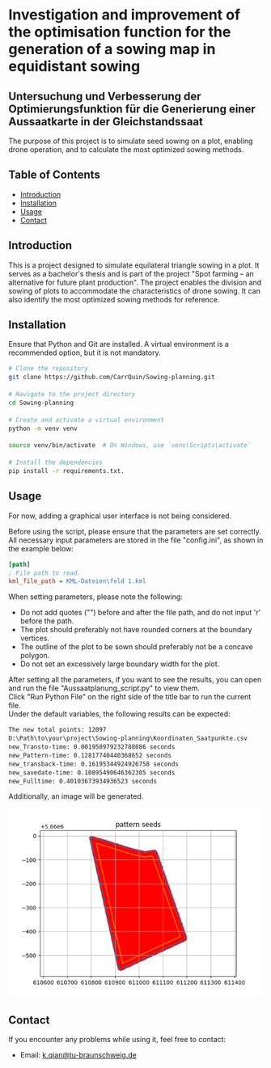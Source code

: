 
# Investigation and improvement of the optimisation function for the generation of a sowing map in equidistant sowing

## Untersuchung und Verbesserung der Optimierungsfunktion für die Generierung einer Aussaatkarte in der Gleichstandssaat

The purpose of this project is to simulate seed sowing on a plot, enabling drone operation, and to calculate the most optimized sowing methods.

## Table of Contents

- [Introduction](#introduction)
- [Installation](#installation)
- [Usage](#usage)
- [Contact](#contact)

## Introduction

This is a project designed to simulate equilateral triangle sowing in a plot. 
It serves as a bachelor's thesis and is part of the project "Spot farming – an alternative for future plant production". 
The project enables the division and sowing of plots to accommodate the characteristics of drone sowing. 
It can also identify the most optimized sowing methods for reference. 

## Installation

Ensure that Python and Git are installed.
A virtual environment is a recommended option, but it is not mandatory.
```bash
# Clone the repository
git clone https://github.com/CarrQuin/Sowing-planning.git

# Navigate to the project directory
cd Sowing-planning

# Create and activate a virtual environment
python -m venv venv

source venv/bin/activate  # On Windows, use `venv\Scripts\activate`

# Install the dependencies
pip install -r requirements.txt.
```

## Usage 
For now, adding a graphical user interface is not being considered.

Before using the script, please ensure that the parameters are set correctly.  
All necessary input parameters are stored in the file "config.ini", as shown in the example below:

```ini
[path]
; File path to read.
kml_file_path = KML-Dateien\feld 1.kml
```

When setting parameters, please note the following:
 * Do not add quotes ("") before and after the file path, and do not input 'r' before the path.
 * The plot should preferably not have rounded corners at the boundary vertices.
 * The outline of the plot to be sown should preferably not be a concave polygon.
 * Do not set an excessively large boundary width for the plot.

After setting all the parameters, if you want to see the results, you can open and run the file "Aussaatplanung_script.py" to view them.  
Click "Run Python File" on the right side of the title bar to run the current file.  
Under the default variables, the following results can be expected:
```bash
The new total points: 12097
D:\Path\to\your\project\Sowing-planning\Koordinaten_Saatpunkte.csv
new_Transto-time: 0.001950979232788086 seconds
new_Pattern-time: 0.12817740440368652 seconds
new_transback-time: 0.16195344924926758 seconds
new_savedate-time: 0.10895490646362305 seconds
new_Fulltime: 0.40103673934936523 seconds
```
Additionally, an image will be generated.

<img src="Pattern1.png" alt="result" width="500">

## Contact

If you encounter any problems while using it, feel free to contact:

 * Email: k.qian@tu-braunschweig.de